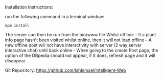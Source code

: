 Installation Instructions: 

run the following command in a terminal window:

    npm install

The server can then be run from the bin/www file
Whilst offline:
    - If a plant info page hasn't been visited whilst online, then it will not load offline
    - A new offline post will not have interactivity with server (2 way server interactive chat) until back online
    - When going to the create Post page, the option of the DBpedia should not appear, if it does, refresh page and it will disappear.


Git Repository:
https://github.com/IshIsmael/Intelligent-Web
